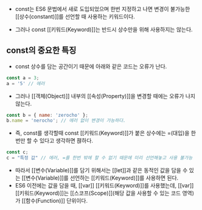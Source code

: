 - const는 ES6 문법에서 새로 도입되었으며 한번 지정하고 나면 변경이 불가능한 [[상수(constant)]]를 선언할 때 사용하는 키워드이다. 

- 그러나 const [[키워드(Keyword)]]는 반드시 상수만을 위해 사용하지는 않는다.

## const의 중요한 특징

- const 상수를 담는 공간이기 때문에 아래와 같은 코드는 오류가 난다.

```js
const a = 3;
a = '5' // 에러
```

- 그러나 [[객체(Object)]] 내부의 [[속성(Property)]]을 변경할 때에는 오류가 나지 않는다.

```js
const b = { name: 'zerocho' };
b.name = 'nerocho'; // 에러 없이 변경이 가능하다.
```

- 즉, const를 생각할때 const [[키워드(Keyword)]]가 붙은 상수에는 =(대입)을 한번만 할 수 있다고 생각하면 펺하다.

```js
const c;
c = "특정 값" // 에러, =를 한번 밖에 할 수 없기 때문에 미리 선언해놓고 사용 불가능
```

- 따라서 [[변수(Variable)]]를 담기 위해서는 [[let]]과 같은 동적인 값을 담을 수 있는 [[변수(Variable)]]를 선언하는 [[키워드(Keyword)]]를 사용하면 된다.
- ES6 이전에는 값을 담을 때,  [[var]] [[키워드(Keyword)]]를 사용했는데, [[var]] [[키워드(Keyword)]]는 [[스코프(Scope)]](해당 값을 사용할 수 있는 코드 영역)가 [[함수(Function)]] 단위이다.